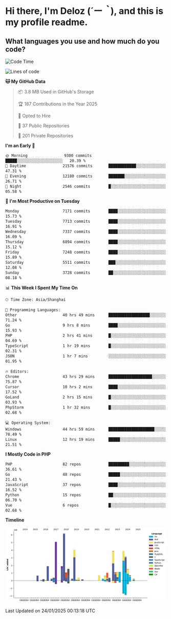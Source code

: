 # **Hi there, I'm Deloz (*´ー｀*), and this is my profile readme.**

## **What languages you use and how much do you code?**

<!--START_SECTION:waka-->
![Code Time](http://img.shields.io/badge/Code%20Time-5%2C580%20hrs%2018%20mins-blue)

![Lines of code](https://img.shields.io/badge/From%20Hello%20World%20I%27ve%20Written-44.2%20million%20lines%20of%20code-blue)

**🐱 My GitHub Data** 

> 📦 3.8 MB Used in GitHub's Storage 
 > 
> 🏆 187 Contributions in the Year 2025
 > 
> 💼 Opted to Hire
 > 
> 📜 37 Public Repositories 
 > 
> 🔑 201 Private Repositories 
 > 
**I'm an Early 🐤** 

```text
🌞 Morning                9300 commits        █████░░░░░░░░░░░░░░░░░░░░   20.39 % 
🌆 Daytime                21576 commits       ████████████░░░░░░░░░░░░░   47.31 % 
🌃 Evening                12180 commits       ███████░░░░░░░░░░░░░░░░░░   26.71 % 
🌙 Night                  2546 commits        █░░░░░░░░░░░░░░░░░░░░░░░░   05.58 % 
```
📅 **I'm Most Productive on Tuesday** 

```text
Monday                   7171 commits        ████░░░░░░░░░░░░░░░░░░░░░   15.73 % 
Tuesday                  7713 commits        ████░░░░░░░░░░░░░░░░░░░░░   16.91 % 
Wednesday                7337 commits        ████░░░░░░░░░░░░░░░░░░░░░   16.09 % 
Thursday                 6894 commits        ████░░░░░░░░░░░░░░░░░░░░░   15.12 % 
Friday                   7248 commits        ████░░░░░░░░░░░░░░░░░░░░░   15.89 % 
Saturday                 5511 commits        ███░░░░░░░░░░░░░░░░░░░░░░   12.08 % 
Sunday                   3728 commits        ██░░░░░░░░░░░░░░░░░░░░░░░   08.18 % 
```


📊 **This Week I Spent My Time On** 

```text
🕑︎ Time Zone: Asia/Shanghai

💬 Programming Languages: 
Other                    40 hrs 49 mins      ██████████████████░░░░░░░   71.24 % 
Go                       9 hrs 8 mins        ████░░░░░░░░░░░░░░░░░░░░░   15.93 % 
PHP                      2 hrs 41 mins       █░░░░░░░░░░░░░░░░░░░░░░░░   04.69 % 
TypeScript               1 hr 19 mins        █░░░░░░░░░░░░░░░░░░░░░░░░   02.31 % 
JSON                     1 hr 7 mins         ░░░░░░░░░░░░░░░░░░░░░░░░░   01.95 % 

🔥 Editors: 
Chrome                   43 hrs 29 mins      ███████████████████░░░░░░   75.87 % 
Cursor                   10 hrs 2 mins       ████░░░░░░░░░░░░░░░░░░░░░   17.52 % 
GoLand                   2 hrs 15 mins       █░░░░░░░░░░░░░░░░░░░░░░░░   03.93 % 
PhpStorm                 1 hr 32 mins        █░░░░░░░░░░░░░░░░░░░░░░░░   02.68 % 

💻 Operating System: 
Windows                  44 hrs 59 mins      ████████████████████░░░░░   78.49 % 
Linux                    12 hrs 19 mins      █████░░░░░░░░░░░░░░░░░░░░   21.51 % 
```

**I Mostly Code in PHP** 

```text
PHP                      82 repos            █████████░░░░░░░░░░░░░░░░   36.61 % 
Go                       48 repos            █████░░░░░░░░░░░░░░░░░░░░   21.43 % 
JavaScript               37 repos            ████░░░░░░░░░░░░░░░░░░░░░   16.52 % 
Python                   15 repos            ██░░░░░░░░░░░░░░░░░░░░░░░   06.70 % 
Vue                      6 repos             █░░░░░░░░░░░░░░░░░░░░░░░░   02.68 % 
```



**Timeline**

![Lines of Code chart](https://raw.githubusercontent.com/deloz/deloz/main/assets/bar_graph.png)


 Last Updated on 24/01/2025 00:13:18 UTC
<!--END_SECTION:waka-->
